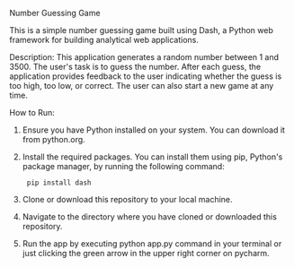 Number Guessing Game

This is a simple number guessing game built using Dash, a Python web framework for building analytical web applications.

Description:
This application generates a random number between 1 and 3500. The user's task is to guess the number. 
After each guess, the application provides feedback to the user indicating whether the guess is too high, too low, or correct. 
The user can also start a new game at any time.

How to Run:
1. Ensure you have Python installed on your system. You can download it from python.org.
2. Install the required packages. You can install them using pip, Python's package manager, by running the following command:

        pip install dash

3. Clone or download this repository to your local machine.
4. Navigate to the directory where you have cloned or downloaded this repository.
5. Run the app by executing python app.py command in your terminal or just clicking the green arrow in the upper right corner on pycharm.
